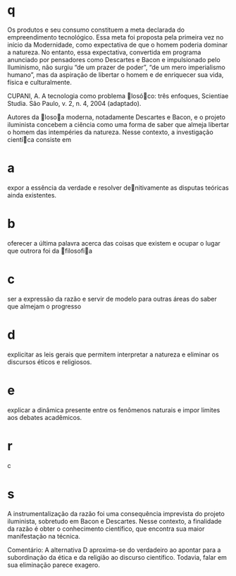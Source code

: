 # q
Os produtos e seu consumo constituem a meta declarada do empreendimento tecnológico. Essa meta foi proposta pela primeira vez no início da Modernidade, como expectativa de que o homem poderia dominar a natureza. No entanto, essa expectativa, convertida em programa anunciado por pensadores como Descartes e Bacon e impulsionado pelo Iluminismo, não surgiu “de um prazer de poder”, “de um mero imperialismo humano”, mas da aspiração de libertar o homem e de enriquecer sua vida, física e culturalmente.

CUPANI, A. A tecnologia como problema losóco: três enfoques, Scientiae Studia. São Paulo, v. 2, n. 4, 2004 (adaptado).

Autores da losoa moderna, notadamente Descartes e Bacon, e o projeto iluminista concebem a ciência como uma forma de saber que almeja libertar o homem das intempéries da natureza. Nesse contexto, a investigação cientíca consiste em

# a
expor a essência da verdade e resolver denitivamente as disputas teóricas ainda existentes.

# b
oferecer a última palavra acerca das coisas que existem e ocupar o lugar que outrora foi da filosofia

# c
ser a expressão da razão e servir de modelo para outras áreas do saber que almejam o progresso

# d
explicitar as leis gerais que permitem interpretar a natureza e eliminar os discursos éticos e religiosos.

# e
explicar a dinâmica presente entre os fenômenos naturais e impor limites aos debates acadêmicos.

# r
c

# s
A instrumentalização da razão foi uma consequência imprevista do projeto iluminista, sobretudo em Bacon e Descartes. Nesse contexto, a finalidade da razão é obter o conhecimento científico, que encontra sua maior manifestação na técnica.

Comentário: A alternativa D aproxima-se do verdadeiro ao apontar para a subordinação da ética e da religião ao discurso científico. Todavia, falar em sua eliminação parece exagero.
